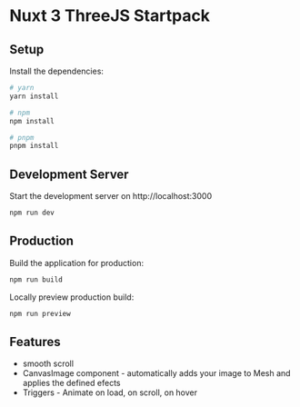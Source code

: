 #  Nuxt 3 ThreeJS Startpack

## Setup

Install the dependencies:

```bash
# yarn
yarn install

# npm
npm install

# pnpm
pnpm install
```

## Development Server

Start the development server on http://localhost:3000

```bash
npm run dev
```

## Production

Build the application for production:

```bash
npm run build
```

Locally preview production build:

```bash
npm run preview
```

## Features

- smooth scroll
- CanvasImage component - automatically adds your image to Mesh and applies the defined efects
- Triggers - Animate on load, on scroll, on hover







